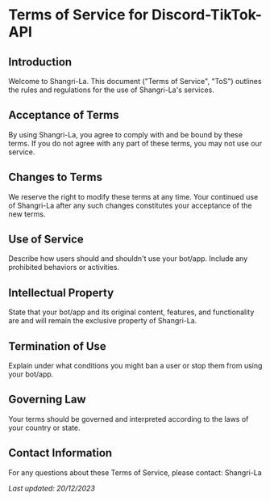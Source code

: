 # Terms of Service for Discord-TikTok-API

## Introduction
Welcome to Shangri-La. This document ("Terms of Service", "ToS") outlines the rules and regulations for the use of Shangri-La's services.

## Acceptance of Terms
By using Shangri-La, you agree to comply with and be bound by these terms. If you do not agree with any part of these terms, you may not use our service.

## Changes to Terms
We reserve the right to modify these terms at any time. Your continued use of Shangri-La after any such changes constitutes your acceptance of the new terms.

## Use of Service
Describe how users should and shouldn't use your bot/app. Include any prohibited behaviors or activities.

## Intellectual Property
State that your bot/app and its original content, features, and functionality are and will remain the exclusive property of Shangri-La.

## Termination of Use
Explain under what conditions you might ban a user or stop them from using your bot/app.

## Governing Law
Your terms should be governed and interpreted according to the laws of your country or state.

## Contact Information
For any questions about these Terms of Service, please contact: Shangri-La

_Last updated: 20/12/2023_
